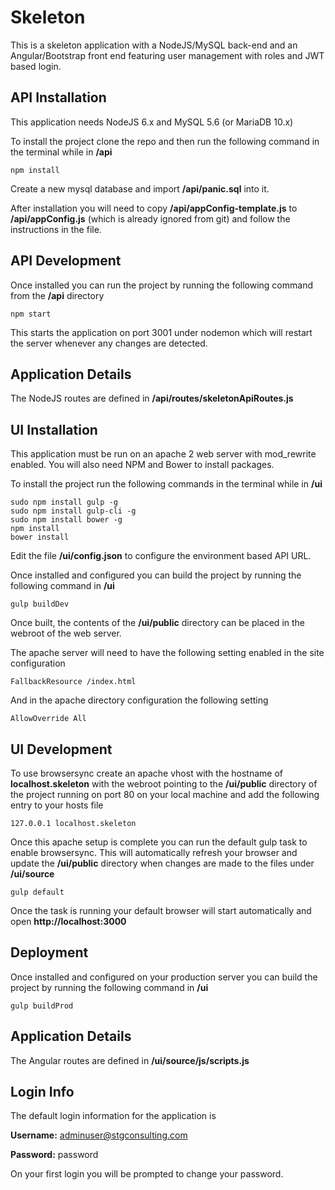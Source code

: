 # Skeleton

This is a skeleton application with a NodeJS/MySQL back-end and an Angular/Bootstrap front end featuring user management with roles and JWT based login.

## API Installation

This application needs NodeJS 6.x and MySQL 5.6 (or MariaDB 10.x)

To install the project clone the repo and then run the following command in the terminal while in **/api**
```
npm install
```
Create a new mysql database and import **/api/panic.sql** into it. 

After installation you will need to copy **/api/appConfig-template.js** to **/api/appConfig.js** (which is already ignored from git) and follow the instructions in the file.

## API Development

Once installed you can run the project by running the following command from the **/api** directory

```
npm start
```

This starts the application on port 3001 under nodemon which will restart the server whenever any changes are detected.

## Application Details
The NodeJS routes are defined in **/api/routes/skeletonApiRoutes.js**

## UI Installation

This application must be run on an apache 2 web server with mod_rewrite enabled. You will also need NPM and Bower to install packages.

To install the project run the following commands in the terminal while in **/ui**
```
sudo npm install gulp -g
sudo npm install gulp-cli -g
sudo npm install bower -g
npm install
bower install
```

Edit the file **/ui/config.json** to configure the environment based API URL.

Once installed and configured you can build the project by running the following command in **/ui**

```
gulp buildDev
```

Once built, the contents of the **/ui/public** directory can be placed in the webroot of the web server.

The apache server will need to have the following setting enabled in the site configuration

```apacheconfig
FallbackResource /index.html
```
And in the apache directory configuration the following setting

```apacheconfig
AllowOverride All
```

## UI Development

To use browsersync create an apache vhost with the hostname of **localhost.skeleton** with the webroot pointing to the **/ui/public** directory of the project running on port 80 on your local machine and add the following entry to your hosts file

```
127.0.0.1 localhost.skeleton
```
Once this apache setup is complete you can run the default gulp task to enable browsersync.  This will automatically refresh your browser and update the **/ui/public** directory when changes are made to the files under **/ui/source**

```
gulp default
```
Once the task is running your default browser will start automatically and open **http://localhost:3000**

## Deployment

Once installed and configured on your production server you can build the project by running the following command in **/ui**

```
gulp buildProd
```

## Application Details
The Angular routes are defined in **/ui/source/js/scripts.js**

## Login Info
The default login information for the application is

**Username:** adminuser@stgconsulting.com

**Password:** password

On your first login you will be prompted to change your password.
